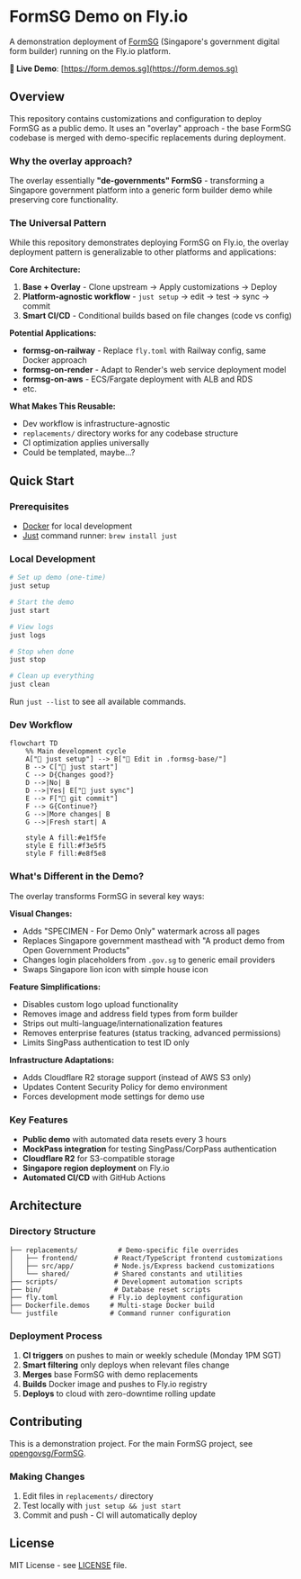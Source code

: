 # FormSG Demo on Fly.io

A demonstration deployment of [FormSG](https://github.com/opengovsg/FormSG) (Singapore's government digital form builder) running on the Fly.io platform.

**🔗 Live Demo**: [https://form.demos.sg](https://form.demos.sg)

## Overview

This repository contains customizations and configuration to deploy FormSG as a public demo. It uses an "overlay" approach - the base FormSG codebase is merged with demo-specific replacements during deployment.

### Why the overlay approach?

The overlay essentially **"de-governments" FormSG** - transforming a Singapore government platform into a generic form builder demo while preserving core functionality.

### The Universal Pattern

While this repository demonstrates deploying FormSG on Fly.io, the overlay deployment pattern is generalizable to other platforms and applications:

**Core Architecture:**
1. **Base + Overlay** - Clone upstream → Apply customizations → Deploy
2. **Platform-agnostic workflow** - `just setup` → edit → test → sync → commit
3. **Smart CI/CD** - Conditional builds based on file changes (code vs config)

**Potential Applications:**
- **formsg-on-railway** - Replace `fly.toml` with Railway config, same Docker approach
- **formsg-on-render** - Adapt to Render's web service deployment model
- **formsg-on-aws** - ECS/Fargate deployment with ALB and RDS
- etc.

**What Makes This Reusable:**
- Dev workflow is infrastructure-agnostic
- `replacements/` directory works for any codebase structure
- CI optimization applies universally
- Could be templated, maybe...?

## Quick Start

### Prerequisites
- [Docker](https://docker.com) for local development
- [Just](https://github.com/casey/just) command runner: `brew install just`

### Local Development
```bash
# Set up demo (one-time)
just setup

# Start the demo
just start

# View logs
just logs

# Stop when done
just stop

# Clean up everything
just clean
```

Run `just --list` to see all available commands.

### Dev Workflow

```mermaid
flowchart TD
    %% Main development cycle
    A["🚀 just setup"] --> B["📝 Edit in .formsg-base/"]
    B --> C["🧪 just start"]
    C --> D{Changes good?}
    D -->|No| B
    D -->|Yes| E["🔄 just sync"]
    E --> F["💾 git commit"]
    F --> G{Continue?}
    G -->|More changes| B
    G -->|Fresh start| A

    style A fill:#e1f5fe
    style E fill:#f3e5f5
    style F fill:#e8f5e8
```

### What's Different in the Demo?
<!-- NOTE: hmm.. should I just remove this section. the replacements folder is already a self=documenting code of what's different -->

The overlay transforms FormSG in several key ways:

**Visual Changes:**
- Adds "SPECIMEN - For Demo Only" watermark across all pages
- Replaces Singapore government masthead with "A product demo from Open Government Products"
- Changes login placeholders from `.gov.sg` to generic email providers
- Swaps Singapore lion icon with simple house icon

**Feature Simplifications:**
- Disables custom logo upload functionality
- Removes image and address field types from form builder
- Strips out multi-language/internationalization features
- Removes enterprise features (status tracking, advanced permissions)
- Limits SingPass authentication to test ID only

**Infrastructure Adaptations:**
- Adds Cloudflare R2 storage support (instead of AWS S3 only)
- Updates Content Security Policy for demo environment
- Forces development mode settings for demo use

### Key Features
- **Public demo** with automated data resets every 3 hours
- **MockPass integration** for testing SingPass/CorpPass authentication
- **Cloudflare R2** for S3-compatible storage
- **Singapore region deployment** on Fly.io
- **Automated CI/CD** with GitHub Actions

## Architecture

### Directory Structure
```
├── replacements/          # Demo-specific file overrides
│   ├── frontend/         # React/TypeScript frontend customizations
│   ├── src/app/          # Node.js/Express backend customizations
│   └── shared/           # Shared constants and utilities
├── scripts/              # Development automation scripts
├── bin/                  # Database reset scripts
├── fly.toml             # Fly.io deployment configuration
├── Dockerfile.demos     # Multi-stage Docker build
└── justfile             # Command runner configuration
```

### Deployment Process
1. **CI triggers** on pushes to main or weekly schedule (Monday 1PM SGT)
2. **Smart filtering** only deploys when relevant files change
3. **Merges** base FormSG with demo replacements
4. **Builds** Docker image and pushes to Fly.io registry
5. **Deploys** to cloud with zero-downtime rolling update

## Contributing

This is a demonstration project. For the main FormSG project, see [opengovsg/FormSG](https://github.com/opengovsg/FormSG).

### Making Changes
1. Edit files in `replacements/` directory
2. Test locally with `just setup && just start`
3. Commit and push - CI will automatically deploy

## License

MIT License - see [LICENSE](LICENSE) file.
